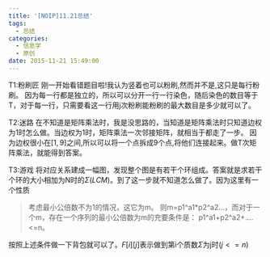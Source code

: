 ```yaml
---
title: '[NOIP]11.21总结'
tags:
  - 总结
categories:
  - 信息学
  - 原创
date: 2015-11-21 15:49:00
---
```

T1:粉刷匠
刚一开始看错题目啦!我认为竖着也可以粉刷,然而并不是,这只是每行粉刷。
因为每一行都是独立的，所以可以分开一行一行染色，随后染色的数目等于T，对于每一行，只需要看这一行用j次粉刷能粉刷的最大数目是多少就可以了。

T2:迷路
在不知道是矩阵乘法时，我是没思路的，当知道是矩阵乘法时只知道边权为1时怎么做。当边权为1时，矩阵乘法一次邻接矩阵，就相当于都走了一步。
因为边权很小在$[1,9]$之间,所以可以将一个点拆成9个点,将他们连接起来。做T次矩阵乘法，就能得到答案。

T3:游戏
将对应关系建成一幅图，发现整个图是有若干个环组成。答案就是求若干个环的大小相加为N时的$\Sigma(LCM)$。到了这一步就不知道怎么做了。因为这里有一个性质

> 考虑最小公倍数不为1的情况，这它为m。
则m=p1^a1*p2^a2...，而对于一个m，存在一个序列的最小公倍数为m的充要条件是：
p1^a1+p2^a2+....<=n。

按照上述条件做一下背包就可以了。$F[i][j]$表示做到第i个质数$\Sigma$为j时$(j<=n)$

